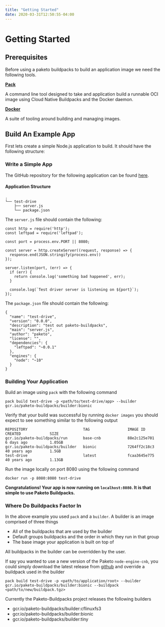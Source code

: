 ```yaml
---
title: "Getting Started"
date: 2020-03-31T12:50:55-04:00
---
```

# Getting Started

## Prerequisites
Before using a paketo buildpacks to build an application image we need the following tools.

[**Pack**](https://buildpacks.io/docs/install-pack/)

A command line tool designed to take and application build a runnable OCI image using Cloud Native Buildpacks and the Docker daemon. 

[**Docker**](https://docs.docker.com/install/)

A suite of tooling around building and managing images.

## Build An Example App
First lets create a simple Node.js application to build.
It should have the following structure:

### Write a Simple App
The GitHub repository for the following application can be found [here](https://github.com/ForestEckhardt/simple-paketo-node-app).

#### Application Structure
```
.
└── test-drive
    ├── server.js
    └── package.json
```

The `server.js` file should contain the following: 

```
const http = require('http');
const leftpad = require('leftpad');

const port = process.env.PORT || 8080;

const server = http.createServer((request, response) => {
  response.end(JSON.stringify(process.env))
});

server.listen(port, (err) => {
  if (err) {
    return console.log('something bad happened', err);
  }

  console.log(`Test driver server is listening on ${port}`);
});
```

The `package.json` file should contain the following:

```
{
  "name": "test-drive",
  "version": "0.0.0",
  "description": "test out paketo-buildpacks",
  "main": "server.js",
  "author": "paketo",
  "license": "",
  "dependencies": {
    "leftpad": "~0.0.1"
  },
  "engines": {
    "node": "~10"
  }
}

```


### Building Your Application

Build an image using `pack` with the following command

```
pack build test-drive -p <path/to/test-drive/app> --builder gcr.io/paketo-buildpacks/builder:bionic
```

Verify that your build was successful by running `docker images` you should expect to see something similar to the following output
```
REPOSITORY                         TAG                 IMAGE ID            CREATED             SIZE
gcr.io/paketo-buildpacks/run       base-cnb            88e2c125e701        6 days ago          1.05GB
gcr.io/paketo-buildpacks/builder   bionic              7264ff2c18c3        40 years ago        1.5GB
test-drive                         latest              fcaa3645e775        40 years ago        1.13GB
```

Run the image locally on port 8080 using the following command

```
docker run -p 8080:8080 test-drive
```

**Congratulations! Your app is now running on `localhost:8080`. It is that simple to use Paketo Buildpacks.**

### Where Do Buildpacks Factor In

In the above example you used `pack` and a `builder`. A builder is an image comprised of three things
* All of the buildpacks that are used by the builder
* Default groups buildpacks and the order in which they run in that group
* The base image your application is built on top of

All buildpacks in the builder can be overridden by the user.

If say you wanted to use a new version of the Paketo `node-engine-cnb`, you could simply download the latest release from [github](https://github.com/cloudfoundry/node-engine-cnb/releases) and override a buildpack used in the builder

```
pack build test-drive -p <path/to/application/root> --builder gcr.io/paketo-buildpacks/builder:bionic --buildpack <path/to/new/buildpack.tgz>
```

Currently the Paketo-Buildpacks project releases the following builders

* gcr.io/paketo-buildpacks/builder:cflinuxfs3
* gcr.io/paketo-buildpacks/builder:bionic
* gcr.io/paketo-buildpacks/builder:tiny

